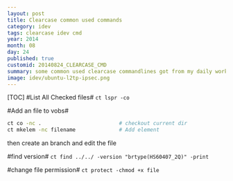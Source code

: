 ```yaml
---
layout: post
title: Clearcase common used commands
category: idev
tags: clearcase idev cmd
year: 2014
month: 08
day: 24
published: true
customid: 20140824_CLEARCASE_CMD
summary: some common used clearcase commandlines got from my daily work.
image: idev/ubuntu-l2tp-ipsec.png
---
```

[TOC]
#List All Checked files#
`ct lspr -co`

#Add an file to vobs#
```bash
ct co -nc .                         # checkout current dir
ct mkelem -nc filename              # Add element
```
then create an branch and edit the file

#find version#
`ct find ../../ -version "brtype(HS60407_2Q)" -print`

#change file permission#
`ct protect -chmod +x file`